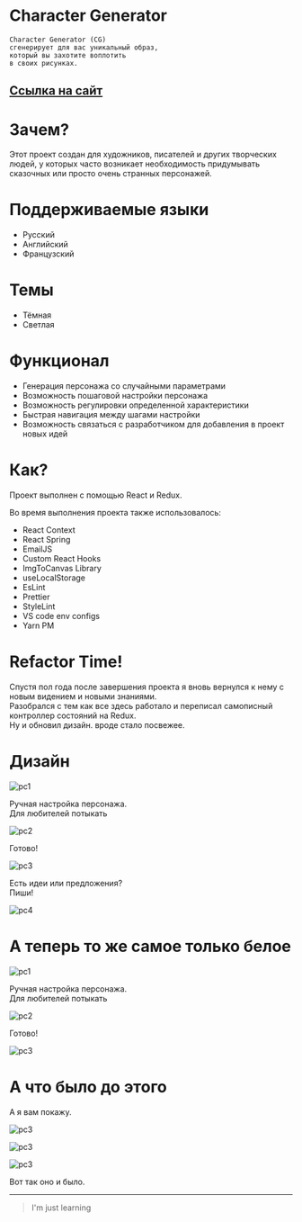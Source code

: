 # Character Generator

    Character Generator (CG)
    сгенерирует для вас уникальный образ,
    который вы захотите воплотить
    в своих рисунках.

## **[Ссылка на сайт](https://daniilboyarinkov.github.io/CharacterGenerator/ "Сгенерируй своего персонажа!")**

# Зачем?

Этот проект создан для художников, писателей и других творческих людей, у которых часто возникает необходимость придумывать сказочных или просто очень странных персонажей.

# Поддерживаемые языки

- Русский
- Английский
- Французский

# Темы

- Тёмная
- Светлая

# Функционал

- Генерация персонажа со случайными параметрами
- Возможность пошаговой настройки персонажа
- Возможность регулировки определенной характеристики
- Быстрая навигация между шагами настройки
- Возможность связаться с разработчиком для добавления в проект новых идей

# Как?

Проект выполнен с помощью React и Redux.

Во время выполнения проекта также использовалось:

- React Context
- React Spring
- EmailJS
- Custom React Hooks
- ImgToCanvas Library
- useLocalStorage
- EsLint
- Prettier
- StyleLint
- VS code env configs
- Yarn PM

# Refactor Time!

Спустя пол года после завершения проекта я вновь вернулся к нему с новым видением и новыми знаниями.  
Разобрался с тем как все здесь работало и переписал самописный контроллер состояний на Redux.  
Ну и обновил дизайн. вроде стало посвежее.

# Дизайн

![pc1](./for_readme/1-1.jpg)

Ручная настройка персонажа.  
Для любителей потыкать

![pc2](./for_readme/2-1.jpg)

Готово!

![pc3](./for_readme/3-1.jpg)

Есть идеи или предложения?  
Пиши!

![pc4](./for_readme/4.jpg)

# А теперь то же самое только белое

![pc1](./for_readme/1-2.jpg)

Ручная настройка персонажа.  
Для любителей потыкать

![pc2](./for_readme/2-2.jpg)

Готово!

![pc3](./for_readme/3-2.jpg)

# А что было до этого

А я вам покажу. 

![pc3](https://user-images.githubusercontent.com/89917619/185416538-1c4b9466-7461-46fd-aed5-27c10507a551.jpg)

![pc3](https://user-images.githubusercontent.com/89917619/185416637-599d256a-2978-4c8e-8b1c-3c81e5ef4e52.jpg)

![pc3](https://user-images.githubusercontent.com/89917619/185416710-770fe860-e7b4-4905-9895-335a037c229f.jpg)

Вот так оно и было.

---

> I'm just learning
